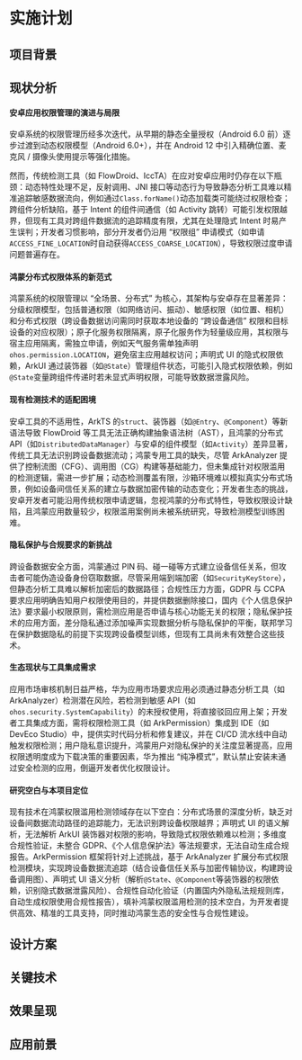 # 实施计划

## 项目背景

## 现状分析

#### 安卓应用权限管理的演进与局限

安卓系统的权限管理历经多次迭代，从早期的静态全量授权（Android 6.0 前）逐步过渡到动态权限模型（Android 6.0+），并在 Android 12 中引入精确位置、麦克风 / 摄像头使用提示等强化措施。

然而，传统检测工具（如 FlowDroid、IccTA）在应对安卓应用时仍存在以下瓶颈：动态特性处理不足，反射调用、JNI 接口等动态行为导致静态分析工具难以精准追踪敏感数据流向，例如通过`Class.forName()`动态加载类可能绕过权限检查；跨组件分析缺陷，基于 Intent 的组件间通信（如 Activity 跳转）可能引发权限越界，但现有工具对跨组件数据流的追踪精度有限，尤其在处理隐式 Intent 时易产生误判；开发者习惯影响，部分开发者仍沿用 “权限组” 申请模式（如申请`ACCESS_FINE_LOCATION`时自动获得`ACCESS_COARSE_LOCATION`），导致权限过度申请问题普遍存在。

#### 鸿蒙分布式权限体系的新范式

鸿蒙系统的权限管理以 “全场景、分布式” 为核心，其架构与安卓存在显著差异：分级权限模型，包括普通权限（如网络访问、振动）、敏感权限（如位置、相机）和分布式权限（跨设备数据访问需同时获取本地设备的 “跨设备通信” 权限和目标设备的对应权限）；原子化服务权限隔离，原子化服务作为轻量级应用，其权限与宿主应用隔离，需独立申请，例如天气服务需单独声明`ohos.permission.LOCATION`，避免宿主应用越权访问；声明式 UI 的隐式权限依赖，ArkUI 通过装饰器（如`@State`）管理组件状态，可能引入隐式权限依赖，例如`@State`变量跨组件传递时若未显式声明权限，可能导致数据泄露风险。

#### 现有检测技术的适配困境

安卓工具的不适用性，ArkTS 的`struct`、装饰器（如`@Entry`、`@Component`）等新语法导致 FlowDroid 等工具无法正确构建抽象语法树（AST），且鸿蒙的分布式 API（如`DistributedDataManager`）与安卓的组件模型（如`Activity`）差异显著，传统工具无法识别跨设备数据流动；鸿蒙专用工具的缺失，尽管 ArkAnalyzer 提供了控制流图（CFG）、调用图（CG）构建等基础能力，但未集成针对权限滥用的检测逻辑，需进一步扩展；动态检测覆盖有限，沙箱环境难以模拟真实分布式场景，例如设备间信任关系的建立与数据加密传输的动态变化；开发者生态的挑战，安卓开发者可能沿用传统权限申请逻辑，忽视鸿蒙的分布式特性，导致权限设计缺陷，且鸿蒙应用数量较少，权限滥用案例尚未被系统研究，导致检测模型训练困难。

#### 隐私保护与合规要求的新挑战

跨设备数据安全方面，鸿蒙通过 PIN 码、碰一碰等方式建立设备信任关系，但攻击者可能伪造设备身份窃取数据，尽管采用端到端加密（如`SecurityKeyStore`），但静态分析工具难以解析加密后的数据路径；合规性压力方面，GDPR 与 CCPA 要求应用明确告知用户权限使用目的，并提供数据删除接口，国内《个人信息保护法》要求最小权限原则，需检测应用是否申请与核心功能无关的权限；隐私保护技术的应用方面，差分隐私通过添加噪声实现数据分析与隐私保护的平衡，联邦学习在保护数据隐私的前提下实现跨设备模型训练，但现有工具尚未有效整合这些技术。

#### 生态现状与工具集成需求

应用市场审核机制日益严格，华为应用市场要求应用必须通过静态分析工具（如 ArkAnalyzer）检测潜在风险，若检测到敏感 API（如`ohos.security.SystemCapability`）的未授权使用，将直接驳回应用上架；开发者工具集成方面，需将权限检测工具（如 ArkPermission）集成到 IDE（如 DevEco Studio）中，提供实时代码分析和修复建议，并在 CI/CD 流水线中自动触发权限检测；用户隐私意识提升，鸿蒙用户对隐私保护的关注度显著提高，应用权限透明度成为下载决策的重要因素，华为推出 “纯净模式”，默认禁止安装未通过安全检测的应用，倒逼开发者优化权限设计。

#### 研究空白与本项目定位

现有技术在鸿蒙权限滥用检测领域存在以下空白：分布式场景的深度分析，缺乏对设备间数据流动路径的追踪能力，无法识别跨设备权限越界；声明式 UI 的语义解析，无法解析 ArkUI 装饰器对权限的影响，导致隐式权限依赖难以检测；多维度合规性验证，未整合 GDPR、《个人信息保护法》等法规要求，无法自动生成合规报告。ArkPermission 框架将针对上述挑战，基于 ArkAnalyzer 扩展分布式权限检测模块，实现跨设备数据流追踪（结合设备信任关系与加密传输协议，构建跨设备调用图）、声明式 UI 语义分析（解析`@State`、`@Component`等装饰器的权限依赖，识别隐式数据泄露风险）、合规性自动化验证（内置国内外隐私法规规则库，自动生成权限使用合规性报告），填补鸿蒙权限滥用检测的技术空白，为开发者提供高效、精准的工具支持，同时推动鸿蒙生态的安全性与合规性建设。

## 设计方案

## 关键技术

## 效果呈现

## 应用前景
